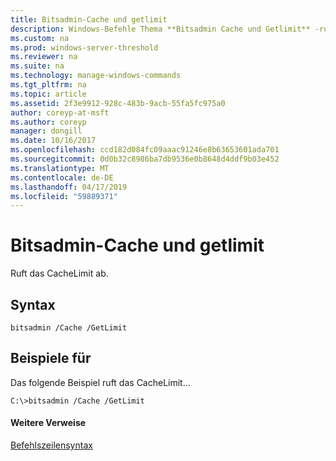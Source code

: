 ```yaml
---
title: Bitsadmin-Cache und getlimit
description: Windows-Befehle Thema **Bitsadmin Cache und Getlimit** -ruft Cache-Beschränkung.
ms.custom: na
ms.prod: windows-server-threshold
ms.reviewer: na
ms.suite: na
ms.technology: manage-windows-commands
ms.tgt_pltfrm: na
ms.topic: article
ms.assetid: 2f3e9912-928c-483b-9acb-55fa5fc975a0
author: coreyp-at-msft
ms.author: coreyp
manager: dongill
ms.date: 10/16/2017
ms.openlocfilehash: ccd182d084fc09aaac91246e8b63653601ada701
ms.sourcegitcommit: 0d0b32c8986ba7db9536e0b8648d4ddf9b03e452
ms.translationtype: MT
ms.contentlocale: de-DE
ms.lasthandoff: 04/17/2019
ms.locfileid: "59889371"
---
```

# <a name="bitsadmin-cache-and-getlimit"></a>Bitsadmin-Cache und getlimit



Ruft das CacheLimit ab.

## <a name="syntax"></a>Syntax

```
bitsadmin /Cache /GetLimit 
```

## <a name="BKMK_examples"></a>Beispiele für

Das folgende Beispiel ruft das CacheLimit...
```
C:\>bitsadmin /Cache /GetLimit 
```

#### <a name="additional-references"></a>Weitere Verweise

[Befehlszeilensyntax](command-line-syntax-key.md)